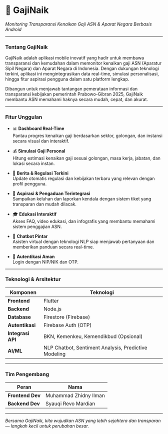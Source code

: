 # 🚀 GajiNaik  
*Monitoring Transparansi Kenaikan Gaji ASN & Aparat Negara Berbasis Android*

---

### **Tentang GajiNaik**

GajiNaik adalah aplikasi mobile inovatif yang hadir untuk membawa transparansi dan kemudahan dalam memonitor kenaikan gaji ASN (Aparatur Sipil Negara) dan Aparat Negara di Indonesia. Dengan dukungan teknologi terkini, aplikasi ini mengintegrasikan data real-time, simulasi personalisasi, hingga fitur aspirasi pengguna dalam satu platform lengkap.

Dibangun untuk menjawab tantangan pemerataan informasi dan transparansi kebijakan pemerintah Prabowo-Gibran 2025, GajiNaik membantu ASN memahami haknya secara mudah, cepat, dan akurat.

---

### **Fitur Unggulan**

- 📊 **Dashboard Real-Time**  
  Pantau progres kenaikan gaji berdasarkan sektor, golongan, dan instansi secara visual dan interaktif.

- 💰 **Simulasi Gaji Personal**  
  Hitung estimasi kenaikan gaji sesuai golongan, masa kerja, jabatan, dan lokasi secara instan.

- 📰 **Berita & Regulasi Terkini**  
  Update otomatis regulasi dan kebijakan terbaru yang relevan dengan profil pengguna.

- 📢 **Aspirasi & Pengaduan Terintegrasi**  
  Sampaikan keluhan dan laporkan kendala dengan sistem tiket yang transparan dan mudah dilacak.

- 🎓 **Edukasi Interaktif**  
  Akses FAQ, video edukasi, dan infografis yang membantu memahami sistem penggajian ASN.

- 🤖 **Chatbot Pintar**  
  Asisten virtual dengan teknologi NLP siap menjawab pertanyaan dan memberikan panduan secara real-time.

- 🔐 **Autentikasi Aman**  
  Login dengan NIP/NIK dan OTP.

---

### **Teknologi & Arsitektur**

| Komponen          | Teknologi                          |
|-------------------|----------------------------------|
| **Frontend**      | Flutter                          |
| **Backend**       | Node.js                         |
| **Database**      | Firestore (Firebase)             |
| **Autentikasi**   | Firebase Auth (OTP)              |
| **Integrasi API** | BKN, Kemenkeu, Kemendikbud (Opsional) |
| **AI/ML**         | NLP Chatbot, Sentiment Analysis, Predictive Modeling |

---

### **Tim Pengembang**

| Peran            | Nama                   |
|------------------|------------------------|
| **Frontend Dev** | Muhammad Zhidny Ilman  |
| **Backend Dev**  | Syauqi Revo Mardian    |

---

_Bersama GajiNaik, kita wujudkan ASN yang lebih sejahtera dan transparan — langkah kecil untuk perubahan besar._
